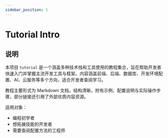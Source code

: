 ```yaml
---
sidebar_position: 1
---
```


# Tutorial Intro
## 说明

本项目 `tutorial` 是一个涵盖多种技术栈和工具使用的教程集合，旨在帮助开发者快速入门并掌握主流开发工具与框架。内容涵盖前端、后端、数据库、开发环境配置、AI、云服务等多个方向，适合开发者查阅学习。

教程主要形式为 Markdown 文档，结构清晰，附有示例、配置说明与实际操作步骤，部分链接还引用了外部优质内容资源。

适用对象：

- 编程初学者
- 想拓展技能的开发者
- 需要查阅配置方法的工程师
